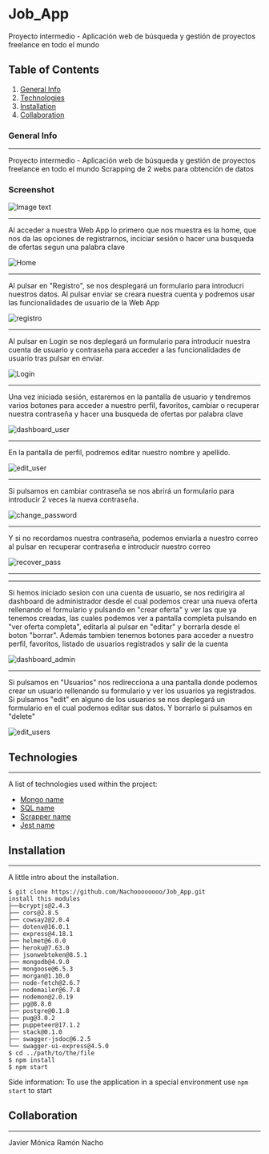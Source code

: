 # Job_App
Proyecto intermedio - Aplicación web de búsqueda y gestión de proyectos freelance en todo el mundo
## Table of Contents
1. [General Info](#general-info)
2. [Technologies](#technologies)
3. [Installation](#installation)
4. [Collaboration](#collaboration)
### General Info
***
Proyecto intermedio - Aplicación web de búsqueda y gestión de proyectos freelance en todo el mundo
Scrapping de 2 webs para obtención de datos
### Screenshot
![Image text](https://uploads-ssl.webflow.com/60780bff57ddc42a6adc1d7e/607eeb4b0517b6659206c10f_thebridgelogo.svg)
***
Al acceder a nuestra Web App lo primero que nos muestra es la home, que nos da las opciones de registrarnos, inciciar sesión o hacer una busqueda de ofertas segun una palabra clave

![Home](https://user-images.githubusercontent.com/107397146/189875054-64a3921c-9a2f-4dd0-9865-2e976e442c53.jpg)
***
Al pulsar en "Registro", se nos desplegará un formulario para introducri nuestros datos. Al pulsar enviar se creara nuestra cuenta y podremos usar las funcionalidades de usuario de la Web App

![registro](https://user-images.githubusercontent.com/107397146/189875735-4652254c-0f77-49bf-9411-58967d96e094.jpg)
***
Al pulsar en Login se nos deplegará un formulario para introducir nuestra cuenta de usuario y contraseña para acceder a las funcionalidades de usuario tras pulsar en enviar.

![Login](https://user-images.githubusercontent.com/107397146/189876410-27b24ce1-423a-45b9-937c-db00192f5f0f.jpg)
***
Una vez iniciada sesión, estaremos en la pantalla de usuario y tendremos varios botones para acceder a nuestro perfil, favoritos, cambiar o recuperar nuestra contraseña y hacer una busqueda de ofertas por palabra clave

![dashboard_user](https://user-images.githubusercontent.com/107397146/189876846-385cb908-fd3d-4f99-aff2-0aac829d8339.jpg)
***
En la pantalla de perfil, podremos editar nuestro nombre y apellido.

![edit_user](https://user-images.githubusercontent.com/107397146/189876975-6c1a9b8f-6f59-4177-96c5-1cbfc509d583.jpg)
***
Si pulsamos en cambiar contraseña se nos abrirá un formulario para introducir 2 veces la nueva contraseña.

![change_password](https://user-images.githubusercontent.com/107397146/189877264-5172e128-573f-4248-b3c0-b296d2e9bb50.jpg)
***
Y si no recordamos nuestra contraseña, podemos enviarla a nuestro correo al pulsar en recuperar contraseña e introducir nuestro correo

![recover_pass](https://user-images.githubusercontent.com/107397146/189877492-6e9ca84e-702b-4cb7-a44c-b5bb00e32df1.jpg)
***
***
Si hemos iniciado sesion con una cuenta de usuario, se nos redirigira al dashboard de administrador desde el cual podemos crear una nueva oferta rellenando el formulario y pulsando en "crear oferta" y ver las que ya tenemos creadas, las cuales podemos ver a pantalla completa pulsando en "ver oferta completa", editarla al pulsar en "editar" y borrarla desde el boton "borrar". Además tambien tenemos botones para acceder a nuestro perfil, favoritos, listado de usuarios registrados y salir de la cuenta

![dashboard_admin](https://user-images.githubusercontent.com/107397146/189878297-25841c93-bbf0-4781-b526-b0d74dd960aa.png)
***
Si pulsamos en "Usuarios" nos redirecciona a una pantalla donde podemos crear un usuario rellenando su formulario y ver los usuarios ya registrados. Si pulsamos "edit" en alguno de los usuarios se nos deplegará un formulario en el cual podemos editar sus datos. Y borrarlo si pulsamos en "delete"

![edit_users](https://user-images.githubusercontent.com/107397146/189879114-058781e5-51cd-412d-b025-31eebfa94de0.png)



## Technologies
***
A list of technologies used within the project:
* [Mongo name](https://example.com)
* [SQL name](https://example.com)
* [Scrapper name](https://example.com)
* [Jest name](https://example.com)
## Installation
***
A little intro about the installation. 
```
$ git clone https://github.com/Nachoooooooo/Job_App.git
install this modules
├──bcryptjs@2.4.3
├── cors@2.8.5
├── cowsay2@2.0.4
├── dotenv@16.0.1
├── express@4.18.1
├── helmet@6.0.0
├── heroku@7.63.0
├── jsonwebtoken@8.5.1
├── mongodb@4.9.0
├── mongoose@6.5.3
├── morgan@1.10.0
├── node-fetch@2.6.7
├── nodemailer@6.7.8
├── nodemon@2.0.19
├── pg@8.8.0
├── postgre@0.1.8
├── pug@3.0.2
├── puppeteer@17.1.2
├── stack@0.1.0
├── swagger-jsdoc@6.2.5
└── swagger-ui-express@4.5.0
$ cd ../path/to/the/file
$ npm install
$ npm start
```
Side information: To use the application in a special environment use ```npm start``` to start
## Collaboration
***
Javier
Mónica
Ramón
Nacho
